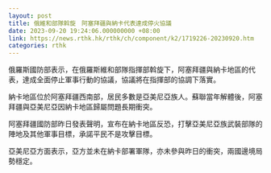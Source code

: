 ```yaml
---
layout: post
title: 俄維和部隊斡旋　阿塞拜疆與納卡代表達成停火協議
date: 2023-09-20 19:24:06.000000000 +08:00
link: https://news.rthk.hk/rthk/ch/component/k2/1719226-20230920.htm
categories: rthk
---
```


俄羅斯國防部表示，在俄羅斯維和部隊指揮部斡旋下，阿塞拜疆與納卡地區的代表，達成全面停止軍事行動的協議，協議將在指揮部的協調下落實。

納卡地區位於阿塞拜疆西南部，居民多數是亞美尼亞族人。蘇聯當年解體後，阿塞拜疆與亞美尼亞因納卡地區歸屬問題長期衝突。

阿塞拜疆國防部昨日發表聲明，宣布在納卡地區反恐，打擊亞美尼亞族武裝部隊的陣地及其他軍事目標，承諾平民不是攻擊目標。

亞美尼亞方面表示，亞方並未在納卡部署軍隊，亦未參與昨日的衝突，兩國邊境局勢穩定。

